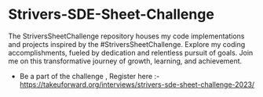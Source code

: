 # Strivers-SDE-Sheet-Challenge
The StriversSheetChallenge repository houses my code implementations and projects inspired by the #StriversSheetChallenge. Explore my coding accomplishments, fueled by dedication and relentless pursuit of goals. Join me on this transformative journey of growth, learning, and achievement.
- Be a part of the challenge , Register here :- https://takeuforward.org/interviews/strivers-sde-sheet-challenge-2023/

